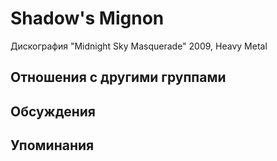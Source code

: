 # Shadow's Mignon

Дискография
"Midnight Sky Masquerade" 2009, Heavy Metal

## Отношения с другими группами


## Обсуждения


## Упоминания

